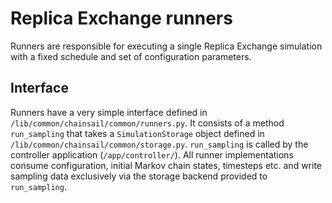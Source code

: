 # Replica Exchange runners

Runners are responsible for executing a single Replica Exchange simulation with a fixed schedule and set of configuration parameters.

## Interface

Runners have a very simple interface defined in `/lib/common/chainsail/common/runners.py`.
It consists of a method `run_sampling` that takes a `SimulationStorage` object defined in `/lib/common/chainsail/common/storage.py`.
`run_sampling` is called by the controller application (`/app/controller/`).
All runner implementations consume configuration, initial Markov chain states, timesteps etc. and write sampling data exclusively via the storage backend provided to `run_sampling`.
